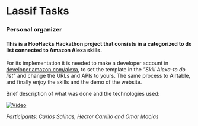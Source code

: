 # Lassif Tasks
### Personal organizer

#### This is a HooHacks Hackathon project that consists in a categorized to do list connected to Amazon Alexa skills.

For its implementation it is needed to make a developer account in [developer.amazon.com/alexa](developer.amazon.com/alexa), to set the template in the *"Skill Alexa-to do list"* and change the URLs and APIs to yours.
The same process to Airtable, and finally enjoy the skills and the demo of the website.

Brief description of what was done and the technologies used:

[![Video](https://img.youtube.com/vi/IrcjoI5Ysa0/0.jpg)](https://www.youtube.com/watch?v=IrcjoI5Ysa0)

*Participants: Carlos Salinas, Hector Carrillo and Omar Macias*
